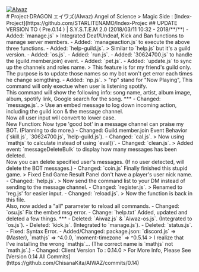 <body>
<div>
<a href="https://github.com/ChisanaKita/AIWAZ"><img src="https://i.imgur.com/Fta2jMg.jpg" alt="AIwaz" /></a>
</div>
</body>
#        Project·DRAGON エイワズ(AIwaz) Angel of Science
> Magic Side : [Index-Project](https://github.com/STARLITENAMO/Index-Projec
## UPDATE VERSION TO ( Pre.0.14 ) | S.Y.S.T.E.M 2.0 (2018/03/11 10:32 - 2018/**/**)
- Added: `manage.js`
  > Integrated Deaf/Undeaf, Kick and Ban functions to manage server members.
- Added: `manageaction.js` to execute the above three functions.
- Added: `help-guild.js`.
  > Similar to `help.js` but it's a guild version.
- Added: `os.js`.
- Added: `run.js`.
- Added: `30624700.js` to handle the (guild.member.join) event.
- Added: `pet.js`.
- Added: `update.js` to sync up the channels and roles name.
  > This feature is for my friend's guild only.<br>
    The purpose is to update those names so my bot won't get error each times he change somgthing.
- Added: `np.js`.
  > "np" stand for "Now Playing", This command will only exectue when user is listening spotify.<br>
  This command will show the following info: song name, artist, album image, album, spotify link, Google search for the song.
***
- Changed: `message.js`.
  > Use an embed message to log down incoming action, including the guild icon & the message channel.<br>
    Now all user input will convert to lower case.<br>
    New Function: Now type 'good bot' in a message channel can praise my BOT. (Planning to do more.)
- Changed: Guild.member.join Event Behavior (`skill.js`, `30624700.js`, `help-guild.js`).
- Changed: `cal.js`.
  > Now using `mathjs` to calculate instead of using `eval()`.
- Changed: `clean.js`.
  > Added event: `messageDeleteBulk` to display how many messages has been deleted.<br>
    Now you can delete specified user's messages. (If no user detected, will delete the BOT messages.)
- Changed: `coin.js` Finally finished this stupid game.
  > Fixed End Game Result Panel don't have a player's user nick name.
- Changed: `help.js`.
  > Now send the command list to your DM instead of sending to the message channel.
- Changed: `register.js`.
  > Renamed to 'reg.js' for easier input.
- Changed: `reload.js`.
  > Now the function is back in this file.<br>
    Also, now added a "all" parameter to reload all commands.
- Changed: `osu.js` Fix the embed msg error.
- Change: `help.txt` Added, updated and deleted a few things.
***
- Deleted: `Aiwaz.js` & `Aiwaz-os.js`. (Integrated to `os.js`).
- Deleted: `kick.js`. (Integrated to `manage.js`).
- Deleted: `status.js`.
- Fixed: Syntax Error.
- Added/Changed: package.json:  `discord.js` => (Master), `mathjs` => ^4.0.0, `moment-timezone` => ^0.5.14
  > I realize that I've installing the wrong `mathjs`... (The correct name is `mathjs` not `math.js`.)
- Changed: Client Version To : 0.14.0
  > For More Info, Please See [Version 0.14 All Commits](https://github.com/ChisanaKita/AIWAZ/commits/0.14)
